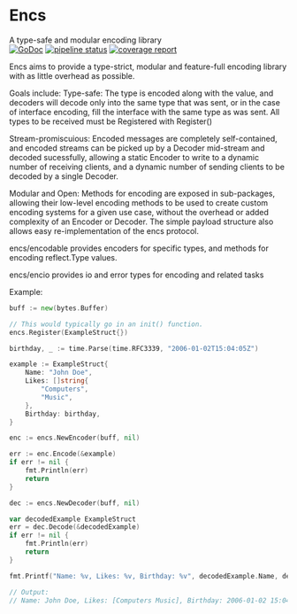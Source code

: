 # Encs
A type-safe and modular encoding library  
[![GoDoc](https://godoc.org/github.com/stewi1014/encs?status.svg)](https://godoc.org/github.com/stewi1014/encs)
[![pipeline status](https://git.lenqua.net/stewi1014/encs/badges/master/pipeline.svg)](https://git.lenqua.net/stewi1014/encs/-/commits/master)
[![coverage report](https://git.lenqua.net/stewi1014/encs/badges/master/coverage.svg)](https://git.lenqua.net/stewi1014/encs/-/commits/master)

Encs aims to provide a type-strict, modular and feature-full encoding library with as little overhead as possible.

Goals include:
Type-safe: The type is encoded along with the value, and decoders will decode only into the same type that was sent, or in the case of interface encoding,
fill the interface with the same type as was sent. All types to be received must be Registered with Register()

Stream-promiscuious: Encoded messages are completely self-contained, and encoded streams can be picked up by a Decoder mid-stream and decoded sucessfully,
allowing a static Encoder to write to a dynamic number of receiving clients, and a dynamic number of sending clients to be decoded by a single Decoder.

Modular and Open: Methods for encoding are exposed in sub-packages, allowing their low-level encoding methods to be used to create custom encoding systems for a given use case,
without the overhead or added complexity of an Encoder or Decoder. The simple payload structure also allows easy re-implementation of the encs protocol.

encs/encodable provides encoders for specific types, and methods for encoding reflect.Type values.

encs/encio provides io and error types for encoding and related tasks

Example:
```go
buff := new(bytes.Buffer)

// This would typically go in an init() function.
encs.Register(ExampleStruct{})

birthday, _ := time.Parse(time.RFC3339, "2006-01-02T15:04:05Z")

example := ExampleStruct{
	Name: "John Doe",
	Likes: []string{
		"Computers",
		"Music",
	},
	Birthday: birthday,
}

enc := encs.NewEncoder(buff, nil)

err := enc.Encode(&example)
if err != nil {
	fmt.Println(err)
	return
}

dec := encs.NewDecoder(buff, nil)

var decodedExample ExampleStruct
err = dec.Decode(&decodedExample)
if err != nil {
	fmt.Println(err)
	return
}

fmt.Printf("Name: %v, Likes: %v, Birthday: %v", decodedExample.Name, decodedExample.Likes, decodedExample.Birthday)

// Output:
// Name: John Doe, Likes: [Computers Music], Birthday: 2006-01-02 15:04:05 +0000 UTC
```